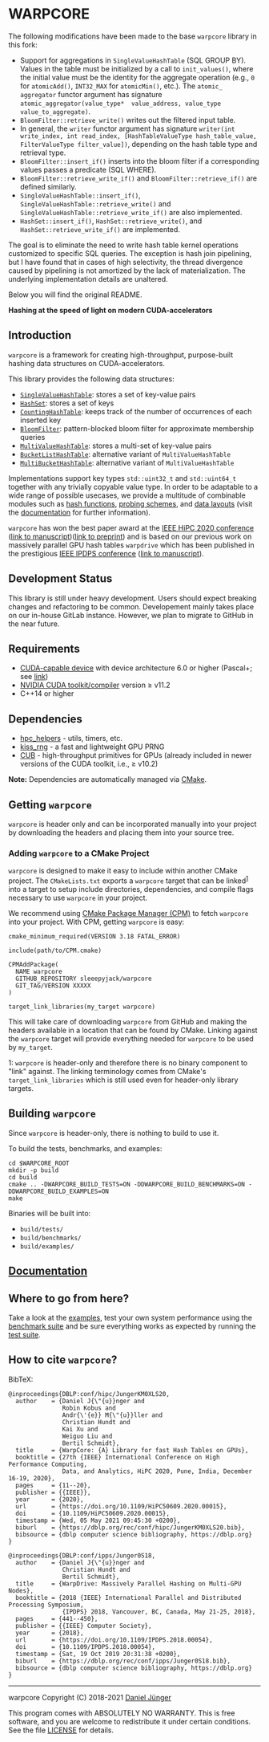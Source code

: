# WARPCORE

The following modifications have been made to the base `warpcore` library in this fork:
- Support for aggregations in `SingleValueHashTable` (SQL GROUP BY). Values 
  in the table must be initialized by a call to `init_values()`, where the 
  initial value must be the identity for the aggregate operation (e.g., `0` 
  for `atomicAdd()`, `INT32_MAX` for `atomicMin()`, etc.). The `atomic_
  aggregator` functor argument has signature `atomic_aggregator(value_type* 
  value_address, value_type value_to_aggregate)`.
- `BloomFilter::retrieve_write()` writes out the filtered input table. 
- In general, the `writer` functor argument has signature `writer(int write_index, int read_index, [HashTableValueType hash_table_value, FilterValueType filter_value])`, depending on the hash table type and retrieval type.
- `BloomFilter::insert_if()` inserts into the bloom filter if a corresponding 
  values passes a predicate (SQL WHERE).
- `BloomFilter::retrieve_write_if()` and `BloomFilter::retrieve_if()` are 
  defined similarly.
- `SingleValueHashTable::insert_if()`, `SingleValueHashTable::retrieve_write()` and 
  `SingleValueHashTable::retrieve_write_if()` are also implemented.
- `HashSet::insert_if()`, `HashSet::retrieve_write()`, and `HashSet::retrieve_write_if()` are 
  implemented.

The goal is to eliminate the need to write hash table kernel operations customized to specific SQL queries. The exception is hash join pipelining, but I have found that in cases of high selectivity, the thread divergence caused by pipelining is not amortized by the lack of materialization. The underlying implementation details are unaltered.

Below you will find the original README.

**Hashing at the speed of light on modern CUDA-accelerators**

## Introduction
`warpcore` is a framework for creating high-throughput, purpose-built hashing data structures on CUDA-accelerators.

This library provides the following data structures:
- [`SingleValueHashTable`](include/warpcore/single_value_hash_table.cuh): stores a set of key-value pairs
- [`HashSet`](include/warpcore/hash_set.cuh): stores a set of keys
- [`CountingHashTable`](include/warpcore/counting_hash_table.cuh): keeps track of the number of occurrences of each inserted key
- [`BloomFilter`](include/warpcore/bloom_filter.cuh): pattern-blocked bloom filter for approximate membership queries
- [`MultiValueHashTable`](include/warpcore/multi_value_hash_table.cuh): stores a multi-set of key-value pairs
- [`BucketListHashTable`](include/warpcore/bucket_list_hash_table.cuh): alternative variant of `MultiValueHashTable`
- [`MultiBucketHashTable`](include/warpcore/multi_bucket_hash_table.cuh): alternative variant of `MultiValueHashTable`

Implementations support key types `std::uint32_t` and `std::uint64_t` together with any trivially copyable value type. In order to be adaptable to a wide range of possible usecases, we provide a multitude of combinable modules such as [hash functions](include/warpcore/hashers.cuh), [probing schemes](include/warpcore/probing_schemes.cuh), and [data layouts](include/warpcore/storage.cuh) (visit the [documentation](https://sleeepyjack.github.io/warpcore/) for further information).

`warpcore` has won the best paper award at the [IEEE HiPC 2020 conference](https://hipc.org/) ([link to manuscript](https://ieeexplore.ieee.org/document/9406635))([link to preprint](https://arxiv.org/abs/2009.07914)) and is based on our previous work on massively parallel GPU hash tables `warpdrive` which has been published in the prestigious [IEEE IPDPS conference](https://www.ipdps.org/) ([link to manuscript](https://ieeexplore.ieee.org/document/8425198)).

## Development Status

This library is still under heavy development. Users should expect breaking changes and refactoring to be common.
Developement mainly takes place on our in-house GitLab instance. However, we plan to migrate to GitHub in the near future.

## Requirements
- [CUDA-capable device](https://developer.nvidia.com/cuda-gpus) with device architecture 6.0 or higher (Pascal+; see [link](https://en.wikipedia.org/wiki/CUDA#GPUs_supported))
- [NVIDIA CUDA toolkit/compiler](https://developer.nvidia.com/cuda-toolkit) version $\ge$ v11.2
- C++14 or higher

## Dependencies
- [hpc_helpers](https://gitlab.rlp.net/pararch/hpc_helpers) - utils, timers, etc.
- [kiss_rng](https://github.com/sleeepyjack/kiss_rng) - a fast and lightweight GPU PRNG
- [CUB](https://nvlabs.github.io/cub/) - high-throughput primitives for GPUs (already included in newer versions of the CUDA toolkit, i.e., $\ge$ v10.2)

**Note:** Dependencies are automatically managed via [CMake](https://cmake.org/).

## Getting `warpcore`

`warpcore` is header only and can be incorporated manually into your project by downloading the headers and placing them into your source tree.

### Adding `warpcore` to a CMake Project

`warpcore` is designed to make it easy to include within another CMake project.
 The `CMakeLists.txt` exports a `warpcore` target that can be linked<sup>[1](#link-footnote)</sup> into a target to setup include directories, dependencies, and compile flags necessary to use `warpcore` in your project.


We recommend using [CMake Package Manager (CPM)](https://github.com/TheLartians/CPM.cmake) to fetch `warpcore` into your project.
With CPM, getting `warpcore` is easy:

```
cmake_minimum_required(VERSION 3.18 FATAL_ERROR)

include(path/to/CPM.cmake)

CPMAddPackage(
  NAME warpcore
  GITHUB_REPOSITORY sleeepyjack/warpcore
  GIT_TAG/VERSION XXXXX
)

target_link_libraries(my_target warpcore)
```

This will take care of downloading `warpcore` from GitHub and making the headers available in a location that can be found by CMake. Linking against the `warpcore` target will provide everything needed for `warpcore` to be used by `my_target`.

<a name="link-footnote">1</a>: `warpcore` is header-only and therefore there is no binary component to "link" against. The linking terminology comes from CMake's `target_link_libraries` which is still used even for header-only library targets.

## Building `warpcore`

Since `warpcore` is header-only, there is nothing to build to use it.

To build the tests, benchmarks, and examples:

```
cd $WARPCORE_ROOT
mkdir -p build
cd build
cmake .. -DWARPCORE_BUILD_TESTS=ON -DDWARPCORE_BUILD_BENCHMARKS=ON -DDWARPCORE_BUILD_EXAMPLES=ON
make
```
Binaries will be built into:
- `build/tests/`
- `build/benchmarks/`
- `build/examples/`


## [Documentation](docs/index.html)

## Where to go from here?
Take a look at the [examples](examples/README.md), test your own system performance using the [benchmark suite](benchmarks/README.md) and be sure everything works as expected by running the [test suite](tests/README.md).

## How to cite `warpcore`?
BibTeX:
```console
@inproceedings{DBLP:conf/hipc/JungerKM0XLS20,
  author    = {Daniel J{\"{u}}nger and
               Robin Kobus and
               Andr{\'{e}} M{\"{u}}ller and
               Christian Hundt and
               Kai Xu and
               Weiguo Liu and
               Bertil Schmidt},
  title     = {WarpCore: {A} Library for fast Hash Tables on GPUs},
  booktitle = {27th {IEEE} International Conference on High Performance Computing,
               Data, and Analytics, HiPC 2020, Pune, India, December 16-19, 2020},
  pages     = {11--20},
  publisher = {{IEEE}},
  year      = {2020},
  url       = {https://doi.org/10.1109/HiPC50609.2020.00015},
  doi       = {10.1109/HiPC50609.2020.00015},
  timestamp = {Wed, 05 May 2021 09:45:30 +0200},
  biburl    = {https://dblp.org/rec/conf/hipc/JungerKM0XLS20.bib},
  bibsource = {dblp computer science bibliography, https://dblp.org}
}

@inproceedings{DBLP:conf/ipps/Junger0S18,
  author    = {Daniel J{\"{u}}nger and
               Christian Hundt and
               Bertil Schmidt},
  title     = {WarpDrive: Massively Parallel Hashing on Multi-GPU Nodes},
  booktitle = {2018 {IEEE} International Parallel and Distributed Processing Symposium,
               {IPDPS} 2018, Vancouver, BC, Canada, May 21-25, 2018},
  pages     = {441--450},
  publisher = {{IEEE} Computer Society},
  year      = {2018},
  url       = {https://doi.org/10.1109/IPDPS.2018.00054},
  doi       = {10.1109/IPDPS.2018.00054},
  timestamp = {Sat, 19 Oct 2019 20:31:38 +0200},
  biburl    = {https://dblp.org/rec/conf/ipps/Junger0S18.bib},
  bibsource = {dblp computer science bibliography, https://dblp.org}
}
```
***
warpcore Copyright (C) 2018-2021 [Daniel Jünger](https://github.com/sleeepyjack)

This program comes with ABSOLUTELY NO WARRANTY.
This is free software, and you are welcome to redistribute it under certain
conditions. See the file [LICENSE](LICENSE) for details.

[repository]: https://github.com/sleeepyjack/warpcore


